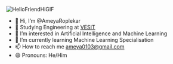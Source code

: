   ![HelloFriendHiGIF](https://github.com/AmeyaRoplekar/AmeyaRoplekar/assets/160168176/f085758f-2be3-4197-aaba-9f45e21a8782)


- 👋 Hi, I’m @AmeyaRoplekar
- 🏫 Studying Engineering at [VESIT](https://vesit.ves.ac.in/)
- 👀 I’m interested in Artificial Intelligence and Machine Learning
- 🌱 I’m currently learning Machine Learning Specialisation 
- 📫 How to reach me ameya0103@gmail.com
- 😄 Pronouns: He/Him


<!---
AmeyaRoplekar/AmeyaRoplekar is a ✨ special ✨ repository because its `README.md` (this file) appears on your GitHub profile.
You can click the Preview link to take a look at your changes.
--->
